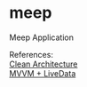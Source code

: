 # meep
Meep Application

References:  
[Clean Architecture](https://fernandocejas.com/2014/09/03/architecting-android-the-clean-way/)  
[MVVM + LiveData](https://proandroiddev.com/mvvm-architecture-viewmodel-and-livedata-part-1-604f50cda1)  
